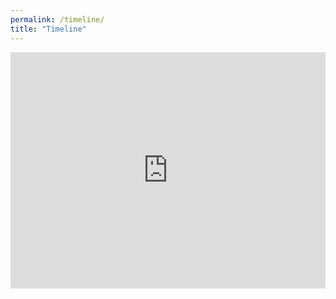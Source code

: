 ```yaml
---
permalink: /timeline/
title: "Timeline"
---
```

<div style="position: relative;
            padding-bottom: 75%;
            height: 0;
            overflow: hidden;">
  <iframe scrolling="no"
          src="https://calendar.google.com/calendar/embed?src=r0hk1sbchigkp2ir45885ebhdc%40group.calendar.google.com&ctz=America%2FLos_Angeles"
          style="border: 0;
                 position: absolute;
                 top:0;
                 left: 0;
                 width: 100%;
                 height: 100%;"
          width="800"
          height="600"
          frameborder="0">   	
  </iframe>
<div>